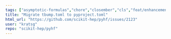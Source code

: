 ```yaml
---
tags: ["asymptotic-formulas","chore","closember","cls","feat/enhancement","frequentist-statistics","hep","hep-ex","high-energy-physics","histfactory","jax","numpy","packaging","python","pytorch","scientific-computations","scikit-hep","scipy","statistical-inference","statistics","tensorflow"]
title: "Migrate tbump.toml to pyproject.toml"
html_url: "https://github.com/scikit-hep/pyhf/issues/2123"
user: "kratsg"
repo: "scikit-hep/pyhf"
---
```


